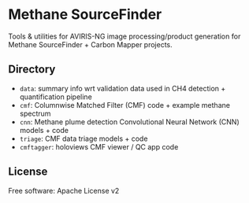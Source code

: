 # Methane SourceFinder
Tools & utilities for AVIRIS-NG image processing/product generation for Methane SourceFinder + Carbon Mapper projects.

## Directory

- `data`: summary info wrt validation data used in CH4 detection + quantification pipeline
- `cmf`: Columnwise Matched Filter (CMF) code + example methane spectrum
- `cnn`: Methane plume detection Convolutional Neural Network (CNN) models + code
- `triage`: CMF data triage models + code
- `cmftagger`: holoviews CMF viewer / QC app code

License
-------
Free software: Apache License v2

